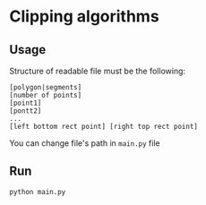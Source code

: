 # Clipping algorithms

## Usage

Structure of readable file must be the following:

```
[polygon|segments]
[number of points]
[point1]
[pontt2]
...
[left bottom rect point] [right top rect point]
```

You can change file's path in `main.py` file

## Run

```shell
python main.py
```